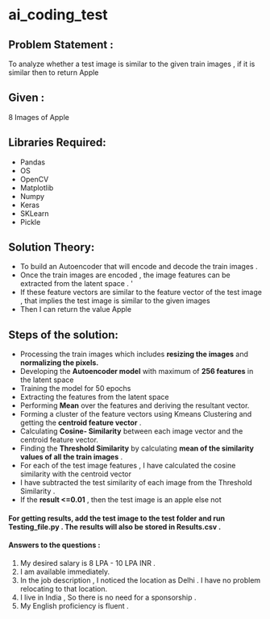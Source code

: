 # ai_coding_test



## Problem Statement : 
To analyze whether a test image is similar to the given train images , if it is similar then to return Apple

## Given : 
8 Images of Apple 

## Libraries Required:
- Pandas
- OS
- OpenCV
- Matplotlib
- Numpy
- Keras 
- SKLearn
- Pickle

## Solution Theory:
- To build an Autoencoder that will encode and decode the train images . 
- Once the train images are encoded , the image features can be extracted from the latent space . '
- If these feature vectors are similar to the feature vector of the test image , that implies the test image is similar to the given images 
- Then I can return the value Apple

## Steps of the solution:
- Processing the train images which includes **resizing the images** and **normalizing the pixels.**
- Developing the **Autoencoder model** with maximum of **256 features** in the latent space 
- Training the model for 50 epochs 
- Extracting the features from the latent space 
- Performing **Mean** over the features and deriving the resultant vector.
- Forming a cluster of the feature vectors using Kmeans Clustering and getting the **centroid feature vector** .
- Calculating **Cosine- Similarity** between each image vector and the centroid feature vector.
- Finding the **Threshold Similarity** by calculating **mean of the similarity values of all the train images** . 
- For each of the test image features , I have calculated the cosine similarity with the centroid vector
- I have subtracted the test similarity of each image from the Threshold Similarity .
- If the **result <=0.01** , then the test image is an apple else not

#### For getting results, add the test image to the test folder and run Testing_file.py . The results will also be stored in Results.csv . 

#### Answers to the questions :
1. My desired salary is 8 LPA - 10 LPA INR . 
2. I am available immediately.
3. In the job description , I noticed the location as Delhi . I have no problem relocating to that location.
4. I live in India , So there is no need for a sponsorship .
5. My English proficiency is fluent . 
